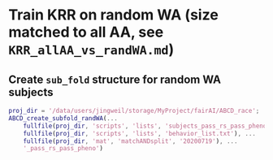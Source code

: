 # Train KRR on random WA (size matched to all AA, see `KRR_allAA_vs_randWA.md`)

## Create `sub_fold` structure for random WA subjects

```matlab
proj_dir = '/data/users/jingweil/storage/MyProject/fairAI/ABCD_race';
ABCD_create_subfold_randWA(...
    fullfile(proj_dir, 'scripts', 'lists', 'subjects_pass_rs_pass_pheno.txt'), ...
    fullfile(proj_dir, 'scripts', 'lists', 'behavior_list.txt'), ...
    fullfile(proj_dir, 'mat', 'matchANDsplit', '20200719'), ...
    '_pass_rs_pass_pheno')
```

